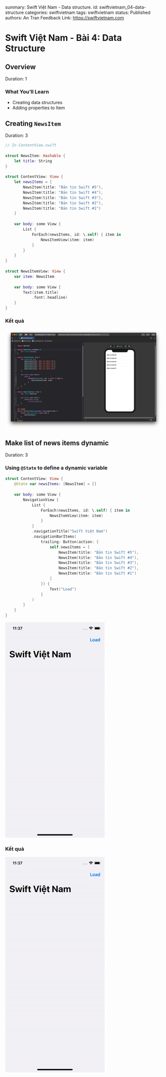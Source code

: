 summary: Swift Việt Nam - Data structure.
id: swiftvietnam_04-data-structure
categories: swiftvietnam
tags: swiftvietnam
status: Published
authors: An Tran
Feedback Link: https://swiftvietnam.com

# Swift Việt Nam - Bài 4: Data Structure
<!-- ------------------------ -->
## Overview
Duration: 1

### What You’ll Learn
- Creating data structures
- Adding properties to Item

<!-- ------------------------ -->
## Creating `NewsItem` 
Duration: 3

```swift
// In ContentView.swift

struct NewsItem: Hashable {
    let title: String
}

struct ContentView: View {
    let newsItems = [
        NewsItem(title: "Bản tin Swift #5"),
        NewsItem(title: "Bản tin Swift #4"),
        NewsItem(title: "Bản tin Swift #3"),
        NewsItem(title: "Bản tin Swift #2"),
        NewsItem(title: "Bản tin Swift #1")
    ]

    var body: some View {
        List {
            ForEach(newsItems, id: \.self) { item in
                NewsItemView(item: item)
            }
        }
    }
}

struct NewsItemView: View {
    var item: NewsItem

    var body: some View {
        Text(item.title)
            .font(.headline)
    }
}
```
### Kết quả

![04_01_creating_newsitem](assets/04/04_01_creating_newsitem.png)

<!-- ------------------------ -->
## Make list of news items dynamic 
Duration: 3

### Using `@State` to define a dynamic variable

```swift
struct ContentView: View {
    @State var newsItems: [NewsItem] = []

    var body: some View {
        NavigationView {
            List {
                ForEach(newsItems, id: \.self) { item in
                    NewsItemView(item: item)
                }
            }
            .navigationTitle("Swift Việt Nam")
            .navigationBarItems(
                trailing: Button(action: {
                    self.newsItems = [
                        NewsItem(title: "Bản tin Swift #5"),
                        NewsItem(title: "Bản tin Swift #4"),
                        NewsItem(title: "Bản tin Swift #3"),
                        NewsItem(title: "Bản tin Swift #2"),
                        NewsItem(title: "Bản tin Swift #1")
                    ]
                }) {
                    Text("Load")
                }
            )
        }
    }
}

```

![04_02_loading_button](assets/04/04_02_loading_button.gif)

### Kết quả

![04_02_loading_button](assets/04/04_02_loading_button.gif)